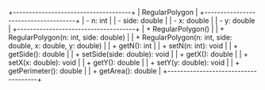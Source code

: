 +-------------------------------------+
|        RegularPolygon               |
+-------------------------------------+
| - n: int                            |
| - side: double                      |
| - x: double                         |
| - y: double                         |
+-------------------------------------+
| + RegularPolygon()                  |
| + RegularPolygon(n: int, side: double) |
| + RegularPolygon(n: int, side: double, x: double, y: double) |
| + getN(): int                       |
| + setN(n: int): void                |
| + getSide(): double                 |
| + setSide(side: double): void       |
| + getX(): double                    |
| + setX(x: double): void             |
| + getY(): double                    |
| + setY(y: double): void             |
| + getPerimeter(): double            |
| + getArea(): double                 |
+-------------------------------------+
